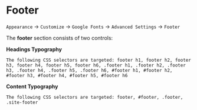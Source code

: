 # Footer

`Appearance` → `Customize` → `Google Fonts` → `Advanced Settings` → `Footer`

The **footer** section consists of two controls:

**Headings Typography**

```text
The following CSS selectors are targeted: footer h1, footer h2, footer h3, footer h4, footer h5, footer h6, .footer h1, .footer h2, .footer h3, .footer h4, .footer h5, .footer h6, #footer h1, #footer h2, #footer h3, #footer h4, #footer h5, #footer h6
```

**Content Typography**

```text
The following CSS selectors are targeted: footer, #footer, .footer, .site-footer
```

